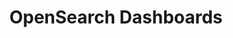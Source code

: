 ---
role: ui
title: OpenSearch Dashboards
artifact_id: opensearch-dashboards
architecture: arm64
platform: linux
type: rpm
artifact_url: https://artifacts.opensearch.org/releases/bundle/opensearch-dashboards/2.2.1/opensearch-dashboards-2.2.1-linux-arm64.rpm
version: 2.2.1
category: opensearch-dashboards
slug: opensearch-dashboards-2.2.1-linux-arm64-rpm
signature: https://artifacts.opensearch.org/releases/bundle/opensearch-dashboards/2.2.1/opensearch-dashboards-2.2.1-linux-arm64.rpm.sig
guide: https://opensearch.org/docs/latest/opensearch/install/rpm
---